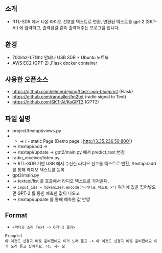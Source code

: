 ## 소개
- RTL-SDR 에서 나온 라디오 신호를 텍스트로 변환, 변환된 텍스트를 gpt-2 (SKT-AI) 에 입력하고, 출력된걸 같이 출력해주는 프로그램 입니다.

## 환경
- 700khz-1.7Ghz 안테나 USB SDR + Ubuntu 노트북
- AWS EC2 (GPT-2) ,Flask docker container

## 사용한 오픈소스
- https://github.com/jelmerdejong/flask-app-blueprint (Flask)
- https://github.com/randaller/fm2txt (radio signal to Text)
- https://github.com/SKT-AI/KoGPT2 (GPT2)

## 파일 설명
- project/textapi/views.py
- - -> / - static Page (Demo page : http://3.35.236.50:8001)
- -> /textapi/add -> 
- -> /textapi/update -> gpt2/main.py 에서 predict_text 변경
- radio_receiver/listen.py
- -> RTL-SDR 기반 USB 에서 수신한 라디오 신호를 텍스트로 변환, /textapi/add 를 통해 라디오 텍스트를 등록
- gpt2/main.py
- -> textapi/list 를 호출해서 라디오 텍스트를 가져온다.
- -> `input_ids = tokenizer.encode("<라디오 텍스트 >")` 여기에 값을 집어넣으면 GPT-2 를 통한 예측한 값이 나오고
- -> /textapi/update 를 통해 예측한 값 반영

## Format
- `<라디오 소리 Text -> GPT-2 결과>`
```
Example)
아 이것도 신청곡 바로 준비했네요 이거 노래 듣고 -> 아 이것도 신청곡 바로 준비했네요 이거 노래 듣고 싶어서요. 네. 자~ 오
```
